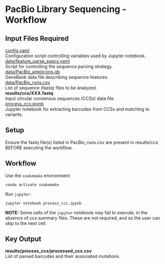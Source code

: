 # PacBio Library Sequencing - Workflow

## Input Files Required

[config.yaml](https://github.com/Ortlund-Laboratory/DMS_IgG1Fc/blob/main/PacBio_Library_Sequencing/Lib01/config.yaml)<br>
Configuration script controlling variables used by Jupyter notebook.<br>
[data/feature_parse_specs.yaml](https://github.com/Ortlund-Laboratory/DMS_IgG1Fc/blob/main/PacBio_Library_Sequencing/Lib01/data/feature_parse_specs.yaml)<br>
Script for controlling the sequence parsing strategy.<br>
[data/PacBio_amplicons.gb](https://github.com/Ortlund-Laboratory/DMS_IgG1Fc/blob/main/PacBio_Library_Sequencing/Lib01/data/PacBio_amplicons.gb)<br>
GeneBank data file describing sequence features.<br>
[data/PacBio_runs.csv](https://github.com/Ortlund-Laboratory/DMS_IgG1Fc/blob/main/PacBio_Library_Sequencing/Lib01/data/PacBio_runs.csv)<br>
List of sequence (fastq) files to be analyzed.<br>
**results/ccs/XXX.fastq**<br>
Input circular consensus sequences (CCSs) data file.<br>
[process_ccs.ipynb](https://github.com/Ortlund-Laboratory/DMS_IgG1Fc/blob/main/PacBio_Library_Sequencing/Lib01/process_ccs.ipynb)<br>
Jupyter notebook for extracting barcodes from CCSs and matching to variants.<br>

## Setup

Ensure the fastq file(s) listed in PacBio_runs.csv are present in results/ccs BEFORE executing the workflow.

## Workflow

Use the `snakemake` environment:

`conda activate snakemake`

Run `jupyter`:

`jupyter notebook process_ccs.ipynb`

**NOTE:** Some cells of the `jupyter` notebook may fail to execute, in the absence of ccs summary files. These are not required, and so the user can skip to the next cell.

## Key Output

**results/process_ccs/processed_ccs.csv**<br>
List of parsed barcodes and their associated mutations.

